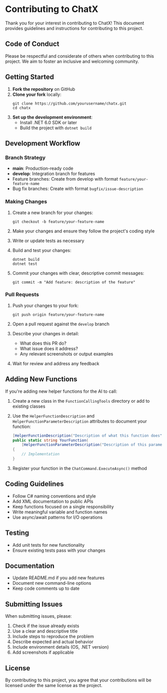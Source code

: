 # Contributing to ChatX

Thank you for your interest in contributing to ChatX! This document provides guidelines and instructions for contributing to this project.

## Code of Conduct

Please be respectful and considerate of others when contributing to this project. We aim to foster an inclusive and welcoming community.

## Getting Started

1. **Fork the repository** on GitHub
2. **Clone your fork** locally:
   ```
   git clone https://github.com/yourusername/chatx.git
   cd chatx
   ```
3. **Set up the development environment**:
   - Install .NET 6.0 SDK or later
   - Build the project with `dotnet build`

## Development Workflow

### Branch Strategy

- **main**: Production-ready code
- **develop**: Integration branch for features
- Feature branches: Create from develop with format `feature/your-feature-name`
- Bug fix branches: Create with format `bugfix/issue-description`

### Making Changes

1. Create a new branch for your changes:
   ```
   git checkout -b feature/your-feature-name
   ```

2. Make your changes and ensure they follow the project's coding style

3. Write or update tests as necessary

4. Build and test your changes:
   ```
   dotnet build
   dotnet test
   ```

5. Commit your changes with clear, descriptive commit messages:
   ```
   git commit -m "Add feature: description of the feature"
   ```

### Pull Requests

1. Push your changes to your fork:
   ```
   git push origin feature/your-feature-name
   ```

2. Open a pull request against the `develop` branch

3. Describe your changes in detail:
   - What does this PR do?
   - What issue does it address?
   - Any relevant screenshots or output examples

4. Wait for review and address any feedback

## Adding New Functions

If you're adding new helper functions for the AI to call:

1. Create a new class in the `FunctionCallingTools` directory or add to existing classes

2. Use the `HelperFunctionDescription` and `HelperFunctionParameterDescription` attributes to document your function:
   ```csharp
   [HelperFunctionDescription("Description of what this function does")]
   public static string YourFunction(
       [HelperFunctionParameterDescription("Description of this parameter")] string param1)
   {
       // Implementation
   }
   ```

3. Register your function in the `ChatCommand.ExecuteAsync()` method

## Coding Guidelines

- Follow C# naming conventions and style
- Add XML documentation to public APIs
- Keep functions focused on a single responsibility
- Write meaningful variable and function names
- Use async/await patterns for I/O operations

## Testing

- Add unit tests for new functionality
- Ensure existing tests pass with your changes

## Documentation

- Update README.md if you add new features
- Document new command-line options
- Keep code comments up to date

## Submitting Issues

When submitting issues, please:

1. Check if the issue already exists
2. Use a clear and descriptive title
3. Include steps to reproduce the problem
4. Describe expected and actual behavior
5. Include environment details (OS, .NET version)
6. Add screenshots if applicable

## License

By contributing to this project, you agree that your contributions will be licensed under the same license as the project.